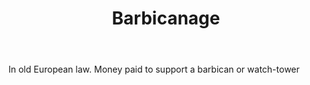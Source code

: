 ---
title: Barbicanage
letter: B
permalink: "/definitions/barbicanage.html"
body: In old European law. Money paid to support a barbican or watch-tower
published_at: '2018-07-07'
source: Black's Law Dictionary
layout: post
---